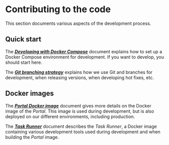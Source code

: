 # Contributing to the code

This section documents various aspects of the development process.

## Quick start

The [**_Developing with Docker Compose_**](./docs/developing-with-docker-compose.md)
document explains how to set up a Docker Compose environment for development.
If you want to develop, you should start here.

The [**_Git branching strategy_**](./docs/git-branching-strategy.md) explains
how we use Git and branches for development, when releasing versions, when
developing hot fixes, etc.

## Docker images

The [**_Portal Docker image_**](./docs/portal-docker-image) document gives more
details on the Docker image of the _Portal_. This image is used during
development, but is also deployed on our different environments, including
production.

The [**_Task Runner_**](./docs/task-runner.md) document describes the _Task
Runner_, a Docker image containing various development tools used during
development and when building the _Portal_ image.
